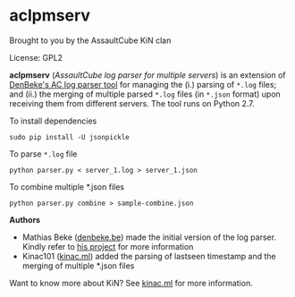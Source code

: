 aclpmserv
=========
Brought to you by the AssaultCube KiN clan

License: GPL2

**aclpmserv** (*AssaultCube log parser for multiple servers*) is an extension of
[DenBeke's AC log parser tool](https://github.com/DenBeke/AC-Log-Parser) for
managing the (i.) parsing of `*.log` files; and (ii.) the merging of multiple
parsed `*.log` files (in `*.json` format) upon receiving them  from different
servers. The tool runs on Python 2.7.

To install dependencies

    sudo pip install -U jsonpickle

To parse `*.log` file

    python parser.py < server_1.log > server_1.json

To combine multiple *.json files

    python parser.py combine > sample-combine.json

**Authors**

* Mathias Beke ([denbeke.be](https://denbeke.be)) made the initial version of
the log parser. Kindly refer to
[his project](https://github.com/DenBeke/AC-Log-Parser) for more information
* Kinac101 ([kinac.ml](http://www.kinac.ml)) added the parsing of lastseen
timestamp and the merging of multiple *.json files

Want to know more about KiN? See [kinac.ml](http://www.kinac.ml) for more
information.
